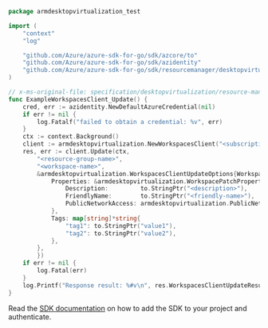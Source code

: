```go
package armdesktopvirtualization_test

import (
	"context"
	"log"

	"github.com/Azure/azure-sdk-for-go/sdk/azcore/to"
	"github.com/Azure/azure-sdk-for-go/sdk/azidentity"
	"github.com/Azure/azure-sdk-for-go/sdk/resourcemanager/desktopvirtualization/armdesktopvirtualization"
)

// x-ms-original-file: specification/desktopvirtualization/resource-manager/Microsoft.DesktopVirtualization/preview/2021-09-03-preview/examples/Workspace_Update.json
func ExampleWorkspacesClient_Update() {
	cred, err := azidentity.NewDefaultAzureCredential(nil)
	if err != nil {
		log.Fatalf("failed to obtain a credential: %v", err)
	}
	ctx := context.Background()
	client := armdesktopvirtualization.NewWorkspacesClient("<subscription-id>", cred, nil)
	res, err := client.Update(ctx,
		"<resource-group-name>",
		"<workspace-name>",
		&armdesktopvirtualization.WorkspacesClientUpdateOptions{Workspace: &armdesktopvirtualization.WorkspacePatch{
			Properties: &armdesktopvirtualization.WorkspacePatchProperties{
				Description:         to.StringPtr("<description>"),
				FriendlyName:        to.StringPtr("<friendly-name>"),
				PublicNetworkAccess: armdesktopvirtualization.PublicNetworkAccess("Enabled").ToPtr(),
			},
			Tags: map[string]*string{
				"tag1": to.StringPtr("value1"),
				"tag2": to.StringPtr("value2"),
			},
		},
		})
	if err != nil {
		log.Fatal(err)
	}
	log.Printf("Response result: %#v\n", res.WorkspacesClientUpdateResult)
}
```

Read the [SDK documentation](https://github.com/Azure/azure-sdk-for-go/blob/sdk%2Fresourcemanager%2Fdesktopvirtualization%2Farmdesktopvirtualization%2Fv0.2.0/sdk/resourcemanager/desktopvirtualization/armdesktopvirtualization/README.md) on how to add the SDK to your project and authenticate.
